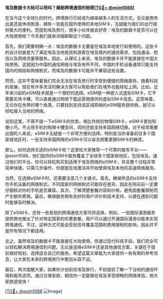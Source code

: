 **埃及数据卡大陆可以用吗？揭秘跨境通信的秘密[[TG💪+ @esim1088](https://t.me/s/esim1088)]**

在当今这个全球化的时代，跨境旅行已经成为越来越多人的生活方式。无论是商务出差还是休闲旅游，拥有一张能在国外使用的本地SIM卡，无疑能为我们的出行提供极大的便利。而提到埃及旅行，很多小伙伴就会好奇：埃及的数据卡是否可以在大陆使用呢？今天我们就来详细聊聊这个问题。

首先，我们需要明确一点：埃及的数据卡主要是在埃及本地发行和使用的。这些卡的设计初衷是为了满足埃及当地居民和游客在埃及境内的通信需求，包括通话、短信以及网络流量等服务。因此，从理论上来说，埃及的数据卡并不能直接在中国大陆使用。这是因为中国的通信网络与埃及有所不同，中国的手机设备通常只能支持国内的频段和网络制式，而埃及的数据卡可能并不兼容这些设置。

然而，这并不意味着我们完全无法在埃及旅行时享受到便捷的网络服务。随着科技的发展，现在有许多灵活的解决方案可以帮助我们在境外也能轻松上网。比如，近年来兴起的eSIM技术就是一个很好的选择。eSIM是一种嵌入式虚拟SIM卡，它不需要实体卡槽，可以直接通过网络下载运营商提供的虚拟SIM卡信息。这意味着，无论你在世界的哪个角落，只要找到支持该区域网络的eSIM服务提供商，就可以轻松接入当地的网络。

说到这里，不得不提一下eSIM卡的优势。相比传统的物理SIM卡，eSIM卡更加轻便小巧，不占用手机的物理卡槽空间，同时还能支持多国网络切换。对于经常需要出国的人来说，eSIM卡无疑是一个非常方便的选择。特别是当你准备前往多个国家或地区时，一张支持多国网络的eSIM卡可以省去频繁更换SIM卡的麻烦。

那么，如何选择合适的eSIM卡呢？这里给大家推荐一个可靠的服务平台——@esim1088。他们提供的eSIM卡服务覆盖了全球多个国家和地区，包括埃及。通过他们的平台，你可以轻松购买到适用于埃及网络的eSIM卡，并且整个过程非常简单快捷。只需几步操作，你就能在线激活并开始使用埃及本地的高速网络服务。

当然，在选择eSIM卡时，还需要注意几个关键点。首先，确保所选的eSIM卡支持你手机设备的网络制式。不同国家的网络制式可能存在差异，因此在购买前一定要仔细核对你的手机是否兼容。其次，了解清楚套餐内容和价格，避免因套餐限制而产生额外费用。最后，确保服务商有良好的用户评价和技术支持，以便在遇到问题时能够及时解决。

除了eSIM卡，还有一些其他的跨境通信方案可供选择。例如，一些国际漫游服务提供商也推出了针对特定国家的优惠套餐，用户可以通过开通国际漫游功能来实现跨境通信。不过，这种方式可能会受到信号覆盖范围和费用限制的影响，因此并不是所有情况下都适用。

总之，虽然埃及的数据卡不能直接在大陆使用，但通过现代科技手段，我们完全可以轻松解决跨境通信的问题。无论是选择eSIM卡还是其他通信方案，关键在于提前做好规划，选择适合自己的服务。希望这篇文章能为大家提供一些有用的参考信息，让大家在未来的跨境旅行中更加从容不迫。

最后，再次提醒大家，如果你计划前往埃及旅行，不妨提前了解一下当地的通信环境和服务选项。通过合理安排，相信你一定能够在埃及享受顺畅的网络体验。祝大家旅途愉快！

[[TG💪+ @esim1088](https://t.me/s/esim1088) ![Image](https://i.postimg.cc/4NQfJmqS/Snipaste-2025-05-13-00-14-12.png)]